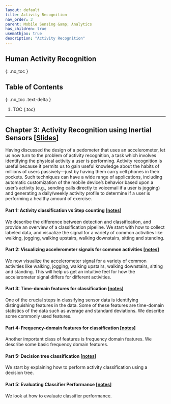 ```yaml
---
layout: default
title: Activity Recognition
nav_order: 3
parent: Mobile Sensing &amp; Analytics
has_children: true
usemathjax: true
description: "Activity Recognition"
---
```

## Human Activity Recognition
{: .no_toc }

## Table of Contents
{: .no_toc .text-delta }

1. TOC
{:toc}
---


## Chapter 3: Activity Recognition using Inertial Sensors [[Slides](https://drive.google.com/file/d/1qfVTzDZgv0Lk49Z2MUrz-yQPi1wBF5xX/view?usp=drive_link)]

Having discussed the design of a pedometer that uses an accelerometer, let us now turn to the problem of activity recognition,  a task which involves identifying the physical activity a user is performing. Activity recognition is useful because it permits us to gain useful knowledge about the habits of millions of users passively—just by having them carry cell phones in their pockets. Such techniques can have a wide range of applications, including automatic customization of the mobile device’s behavior based upon a user’s activity (e.g., sending calls directly to voicemail if a user is jogging) and generating a daily/weekly activity profile to determine if a user is performing a healthy amount of exercise.

#### Part 1: Activity classification vs Step counting [[notes](ch3-detection-vs-classification.html)]
We describe the difference between detection and classification, and provide an overview of a classification pipeline. We start with how to collect labeled data, and visualize the signal for a variety of common activities like walking, jogging, walking upstairs, walking downstairs, sitting and standing.

#### Part 2: Visualizing accelerometer signals for common activities  [[notes](ch3-visualizing-activities.html)]
We now visualize the accelerometer signal for a variety of common activities like walking, jogging, walking upstairs, walking downstairs, sitting and standing. This will help us get an intuitive feel for how the accelerometer signal differs for different activities.

#### Part 3: Time-domain features for classification [[notes](ch3-time-domain-features.html)]
One of the crucial steps in classifying sensor data is identifying distinguishing features in the data. Some of these features are time-domain statistics of the data such as average and standard deviations. We describe some commonly used features.

#### Part 4: Frequency-domain features for classification [[notes](ch3-freq-domain-features.html)]
Another important class of features is frequency domain features. We describe some basic frequency domain features.

#### Part 5: Decision tree classification [[notes](ch3-decision-tree.html)]
We start by explaining how to perform activity classification using a decision tree.

#### Part 5: Evaluating Classifier Performance [[notes](ch3-classifier-performance.html)]
We look at how to evaluate classifier performance.

